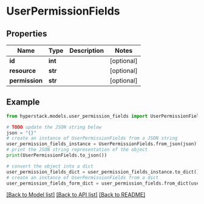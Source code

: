 # UserPermissionFields


## Properties

Name | Type | Description | Notes
------------ | ------------- | ------------- | -------------
**id** | **int** |  | [optional] 
**resource** | **str** |  | [optional] 
**permission** | **str** |  | [optional] 

## Example

```python
from hyperstack.models.user_permission_fields import UserPermissionFields

# TODO update the JSON string below
json = "{}"
# create an instance of UserPermissionFields from a JSON string
user_permission_fields_instance = UserPermissionFields.from_json(json)
# print the JSON string representation of the object
print(UserPermissionFields.to_json())

# convert the object into a dict
user_permission_fields_dict = user_permission_fields_instance.to_dict()
# create an instance of UserPermissionFields from a dict
user_permission_fields_form_dict = user_permission_fields.from_dict(user_permission_fields_dict)
```
[[Back to Model list]](../README.md#documentation-for-models) [[Back to API list]](../README.md#documentation-for-api-endpoints) [[Back to README]](../README.md)


